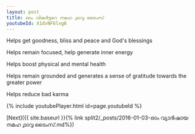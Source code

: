 ```yaml
---
layout: post
title: ഓം വികർട്ടറെ നമഹ ൧൦൮ ടൈംസ്
youtubeId: X1dvNF6lxg8
---
```

 
 
Helps get goodness, bliss and peace and God's blessings
 
Helps remain focused, help generate inner energy 
 
Helps boost physical and mental health 
 
Helps remain grounded and generates a sense of gratitude towards the greater power 
 
Helps reduce bad karma
 
 
 
 


{% include youtubePlayer.html id=page.youtubeId %}
 
[Next]({{ site.baseurl }}{% link  split2/_posts/2016-01-03-ഓം വ്യാദിഷായ നമഹ ൧൦൮ ടൈംസ്.md%})
 
